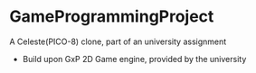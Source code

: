# GameProgrammingProject
 A Celeste(PICO-8) clone, part of an university assignment

   - Build upon GxP 2D Game engine, provided by the university
